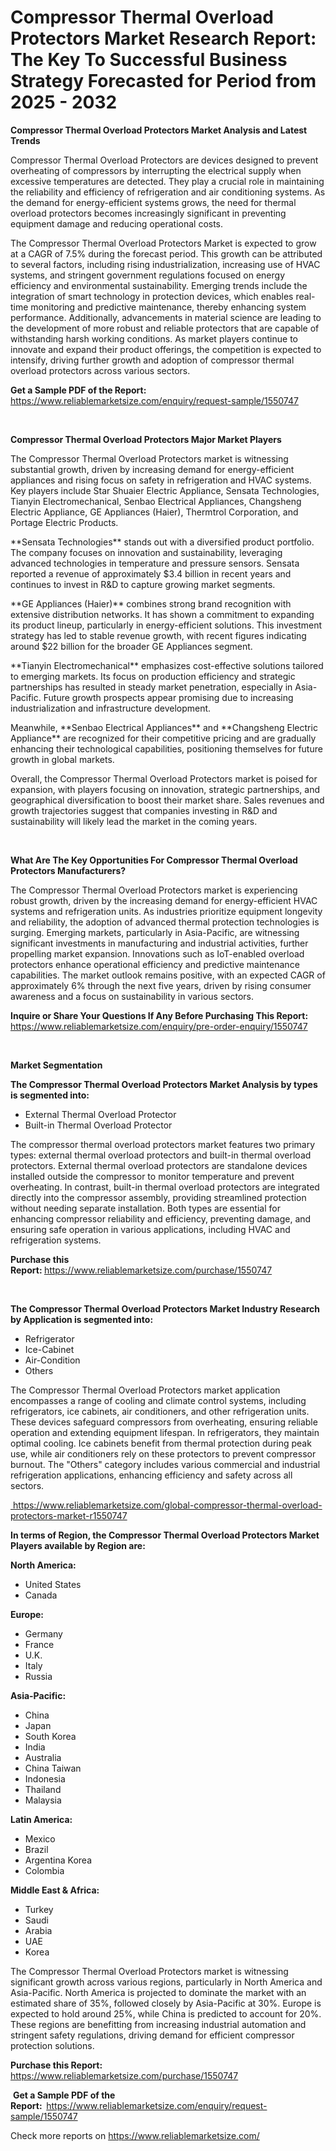 <p><h1>Compressor Thermal Overload Protectors Market Research Report: The Key To Successful Business Strategy Forecasted for Period from 2025 - 2032</h1></p><p><strong>Compressor Thermal Overload Protectors Market Analysis and Latest Trends</strong></p>
<p><p>Compressor Thermal Overload Protectors are devices designed to prevent overheating of compressors by interrupting the electrical supply when excessive temperatures are detected. They play a crucial role in maintaining the reliability and efficiency of refrigeration and air conditioning systems. As the demand for energy-efficient systems grows, the need for thermal overload protectors becomes increasingly significant in preventing equipment damage and reducing operational costs.</p><p>The Compressor Thermal Overload Protectors Market is expected to grow at a CAGR of 7.5% during the forecast period. This growth can be attributed to several factors, including rising industrialization, increasing use of HVAC systems, and stringent government regulations focused on energy efficiency and environmental sustainability. Emerging trends include the integration of smart technology in protection devices, which enables real-time monitoring and predictive maintenance, thereby enhancing system performance. Additionally, advancements in material science are leading to the development of more robust and reliable protectors that are capable of withstanding harsh working conditions. As market players continue to innovate and expand their product offerings, the competition is expected to intensify, driving further growth and adoption of compressor thermal overload protectors across various sectors.</p></p>
<p><strong>Get a Sample PDF of the Report:&nbsp;</strong> <a href="https://www.reliablemarketsize.com/enquiry/request-sample/1550747?utm_campaign=2889&utm_medium=2&utm_source=Github&utm_content=ia&utm_term=11042025&utm_id=compressor-thermal-overload-protectors">https://www.reliablemarketsize.com/enquiry/request-sample/1550747</a></p>
<p>&nbsp;</p>
<p><strong>Compressor Thermal Overload Protectors Major Market Players</strong></p>
<p><p>The Compressor Thermal Overload Protectors market is witnessing substantial growth, driven by increasing demand for energy-efficient appliances and rising focus on safety in refrigeration and HVAC systems. Key players include Star Shuaier Electric Appliance, Sensata Technologies, Tianyin Electromechanical, Senbao Electrical Appliances, Changsheng Electric Appliance, GE Appliances (Haier), Thermtrol Corporation, and Portage Electric Products.</p><p>**Sensata Technologies** stands out with a diversified product portfolio. The company focuses on innovation and sustainability, leveraging advanced technologies in temperature and pressure sensors. Sensata reported a revenue of approximately $3.4 billion in recent years and continues to invest in R&D to capture growing market segments.</p><p>**GE Appliances (Haier)** combines strong brand recognition with extensive distribution networks. It has shown a commitment to expanding its product lineup, particularly in energy-efficient solutions. This investment strategy has led to stable revenue growth, with recent figures indicating around $22 billion for the broader GE Appliances segment.</p><p>**Tianyin Electromechanical** emphasizes cost-effective solutions tailored to emerging markets. Its focus on production efficiency and strategic partnerships has resulted in steady market penetration, especially in Asia-Pacific. Future growth prospects appear promising due to increasing industrialization and infrastructure development.</p><p>Meanwhile, **Senbao Electrical Appliances** and **Changsheng Electric Appliance** are recognized for their competitive pricing and are gradually enhancing their technological capabilities, positioning themselves for future growth in global markets.</p><p>Overall, the Compressor Thermal Overload Protectors market is poised for expansion, with players focusing on innovation, strategic partnerships, and geographical diversification to boost their market share. Sales revenues and growth trajectories suggest that companies investing in R&D and sustainability will likely lead the market in the coming years.</p></p>
<p>&nbsp;</p>
<p><strong>What Are The Key Opportunities For Compressor Thermal Overload Protectors Manufacturers?</strong></p>
<p><p>The Compressor Thermal Overload Protectors market is experiencing robust growth, driven by the increasing demand for energy-efficient HVAC systems and refrigeration units. As industries prioritize equipment longevity and reliability, the adoption of advanced thermal protection technologies is surging. Emerging markets, particularly in Asia-Pacific, are witnessing significant investments in manufacturing and industrial activities, further propelling market expansion. Innovations such as IoT-enabled overload protectors enhance operational efficiency and predictive maintenance capabilities. The market outlook remains positive, with an expected CAGR of approximately 6% through the next five years, driven by rising consumer awareness and a focus on sustainability in various sectors.</p></p>
<p><strong>Inquire or Share Your Questions If Any Before Purchasing This Report:</strong> <a href="https://www.reliablemarketsize.com/enquiry/pre-order-enquiry/1550747?utm_campaign=2889&utm_medium=2&utm_source=Github&utm_content=ia&utm_term=11042025&utm_id=compressor-thermal-overload-protectors">https://www.reliablemarketsize.com/enquiry/pre-order-enquiry/1550747</a></p>
<p>&nbsp;</p>
<p><strong>Market Segmentation</strong></p>
<p><strong>The Compressor Thermal Overload Protectors Market Analysis by types is segmented into:</strong></p>
<p><ul><li>External Thermal Overload Protector</li><li>Built-in Thermal Overload Protector</li></ul></p>
<p><p>The compressor thermal overload protectors market features two primary types: external thermal overload protectors and built-in thermal overload protectors. External thermal overload protectors are standalone devices installed outside the compressor to monitor temperature and prevent overheating. In contrast, built-in thermal overload protectors are integrated directly into the compressor assembly, providing streamlined protection without needing separate installation. Both types are essential for enhancing compressor reliability and efficiency, preventing damage, and ensuring safe operation in various applications, including HVAC and refrigeration systems.</p></p>
<p><strong>Purchase this Report:&nbsp;</strong><a href="https://www.reliablemarketsize.com/purchase/1550747?utm_campaign=2889&utm_medium=2&utm_source=Github&utm_content=ia&utm_term=11042025&utm_id=compressor-thermal-overload-protectors">https://www.reliablemarketsize.com/purchase/1550747</a></p>
<p>&nbsp;</p>
<p><strong>The Compressor Thermal Overload Protectors Market Industry Research by Application is segmented into:</strong></p>
<p><ul><li>Refrigerator</li><li>Ice-Cabinet</li><li>Air-Condition</li><li>Others</li></ul></p>
<p><p>The Compressor Thermal Overload Protectors market application encompasses a range of cooling and climate control systems, including refrigerators, ice cabinets, air conditioners, and other refrigeration units. These devices safeguard compressors from overheating, ensuring reliable operation and extending equipment lifespan. In refrigerators, they maintain optimal cooling. Ice cabinets benefit from thermal protection during peak use, while air conditioners rely on these protectors to prevent compressor burnout. The "Others" category includes various commercial and industrial refrigeration applications, enhancing efficiency and safety across all sectors.</p></p>
<p><a href="https://www.reliablemarketsize.com/global-compressor-thermal-overload-protectors-market-r1550747?utm_campaign=2889&utm_medium=2&utm_source=Github&utm_content=ia&utm_term=11042025&utm_id=compressor-thermal-overload-protectors">&nbsp;https://www.reliablemarketsize.com/global-compressor-thermal-overload-protectors-market-r1550747</a></p>
<p><strong>In terms of Region, the Compressor Thermal Overload Protectors Market Players available by Region are:</strong></p>
<p>
    <p> <strong> North America: </strong>
        <ul>
            <li>United States</li>
            <li>Canada</li>
        </ul>
        </p> 
    <p> <strong> Europe: </strong>
        <ul>
            <li>Germany</li>
            <li>France</li>
            <li>U.K.</li>
            <li>Italy</li>
            <li>Russia</li>
        </ul>
        </p> 
    <p> <strong> Asia-Pacific: </strong>
        <ul>
            <li>China</li>
            <li>Japan</li>
            <li>South Korea</li>
            <li>India</li>
            <li>Australia</li>
            <li>China Taiwan</li>
            <li>Indonesia</li>
            <li>Thailand</li>
            <li>Malaysia</li>
        </ul>
        </p> 
    <p> <strong> Latin America: </strong>
        <ul>
            <li>Mexico</li>
            <li>Brazil</li>
            <li>Argentina Korea</li>
            <li>Colombia</li>
        </ul>
        </p> 
    <p> <strong> Middle East & Africa: </strong>
        <ul>
            <li>Turkey</li>
            <li>Saudi</li>
            <li>Arabia</li>
            <li>UAE</li>
            <li>Korea</li>
        </ul>
    </p>
    </p>
<p><p>The Compressor Thermal Overload Protectors market is witnessing significant growth across various regions, particularly in North America and Asia-Pacific. North America is projected to dominate the market with an estimated share of 35%, followed closely by Asia-Pacific at 30%. Europe is expected to hold around 25%, while China is predicted to account for 20%. These regions are benefitting from increasing industrial automation and stringent safety regulations, driving demand for efficient compressor protection solutions.</p></p>
<p><strong>Purchase this Report: </strong><a href="https://www.reliablemarketsize.com/purchase/1550747?utm_campaign=2889&utm_medium=2&utm_source=Github&utm_content=ia&utm_term=11042025&utm_id=compressor-thermal-overload-protectors">https://www.reliablemarketsize.com/purchase/1550747</a></p>
<p>&nbsp;<strong>Get a Sample PDF of the Report:&nbsp;&nbsp;</strong><a href="https://www.reliablemarketsize.com/enquiry/request-sample/1550747?utm_campaign=2889&utm_medium=2&utm_source=Github&utm_content=ia&utm_term=11042025&utm_id=compressor-thermal-overload-protectors">https://www.reliablemarketsize.com/enquiry/request-sample/1550747</a></p>
<p><strong></strong></p>
<p>Check more reports on <a href="https://www.reliablemarketsize.com/?utm_campaign=2889&utm_medium=2&utm_source=Github&utm_content=ia&utm_term=11042025&utm_id=compressor-thermal-overload-protectors">https://www.reliablemarketsize.com/</a></p>